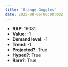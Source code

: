 ```yaml
---
title: 'Orange Goggles'
date: 2025-08-06T00:00:00Z
---
```

- **RAP**: 16081
- **Value**: -1
- **Demand level**: -1
- **Trend**: -1
- **Projected?**: True
- **Hyped?**: True
- **Rare?**: True
